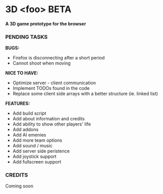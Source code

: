 <h1>3D &lt;foo&gt; BETA</h1>
<h4>A 3D game prototype for the browser</h4>
<h3>PENDING TASKS</h3>
<p>
	<strong>BUGS:</strong>
	<ul>
		<li>Firefox is disconnecting after a short period</li>
		<li>Cannot shoot when moving</li>
	</ul>
</p>
<p>
	<strong>NICE TO HAVE:</strong>
	<ul>
		<li>Optimize server - client communication</li>
		<li>Implement TODOs found in the code</li>
		<li>Replace some client side arrays with a better structure (ie. linked list)</li>
	</ul>
</p>
<p>
<strong>FEATURES:</strong>
	<ul>
		<li>Add build script</li>
		<li>Add about information and credits</li>
		<li>Add ability to show other players' life</li>
		<li>Add addons</li>
		<li>Add AI emenies</li>
		<li>Add more team options</li>
		<li>Add sound / music</li>
		<li>Add server side peristence</li>
		<li>Add joystick support</li>
		<li>Add fullscreen support</li>
	</ul>
</p>
<h3>CREDITS</h3>
<p>Coming soon</h3>
